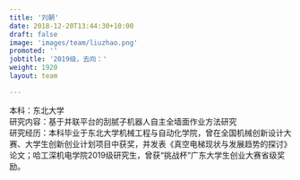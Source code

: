 ```yaml
---
title: '刘朝'
date: 2018-12-20T13:44:30+10:00
draft: false
image: 'images/team/liuzhao.png'
promoted: ''
jobtitle: '2019级，去向：'
weight: 1920
layout: team

---
```

本科：东北大学  
研究内容：基于并联平台的刮腻子机器人自主全墙面作业方法研究   
研究经历：本科毕业于东北大学机械工程与自动化学院，曾在全国机械创新设计大赛、大学生创新创业计划项目中获奖，并发表《真空电梯现状与发展趋势的探讨》论文；哈工深机电学院2019级研究生，曾获“挑战杯”广东大学生创业大赛省级奖励。
